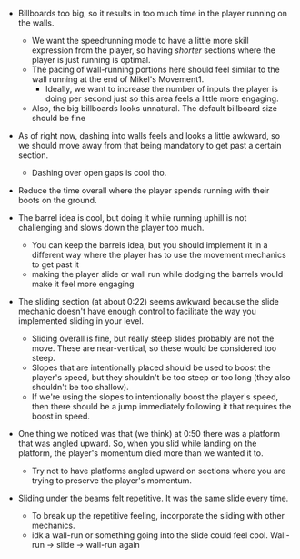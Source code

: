 - Billboards too big, so it results in too much time in the player running on the walls.
	- We want the speedrunning mode to have a little more skill expression from the player, so having *shorter* sections where the player is just running is optimal.
	- The pacing of wall-running portions here should feel similar to the wall running at the end of Mikel's Movement1.
		- Ideally, we want to increase the number of inputs the player is doing per second just so this area feels a little more engaging.
	- Also, the big billboards looks unnatural. The default billboard size should be fine

- As of right now, dashing into walls feels and looks a little awkward, so we should move away from that being mandatory to get past a certain section.
	- Dashing over open gaps is cool tho.

- Reduce the time overall where the player spends running with their boots on the ground.

- The barrel idea is cool, but doing it while running uphill is not challenging and slows down the player too much.
	- You can keep the barrels idea, but you should implement it in a different way where the player has to use the movement mechanics to get past it
	- making the player slide or wall run while dodging the barrels would make it feel more engaging

- The sliding section (at about 0:22) seems awkward because the slide mechanic doesn't have enough control to facilitate the way you implemented sliding in your level.
	- Sliding overall is fine, but really steep slides probably are not the move. These are near-vertical, so these would be considered too steep.
	- Slopes that are intentionally placed should be used to boost the player's speed, but they shouldn't be too steep or too long (they also shouldn't be too shallow).
	- If we're using the slopes to intentionally boost the player's speed, then there should be a jump immediately following it that requires the boost in speed.

- One thing we noticed was that (we think) at 0:50 there was a platform that was angled upward. So, when you slid while landing on the platform, the player's momentum died more than we wanted it to.
	- Try not to have platforms angled upward on sections where you are trying to preserve the player's momentum.

- Sliding under the beams felt repetitive. It was the same slide every time.
	- To break up the repetitive feeling, incorporate the sliding with other mechanics.
	- idk a wall-run or something going into the slide could feel cool. Wall-run -> slide -> wall-run again

